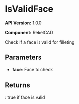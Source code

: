 # IsValidFace

**API Version:** 1.0.0

**Component:** RebelCAD

Check if a face is valid for filleting

## Parameters

- **face**: Face to check

## Returns

: true if face is valid

